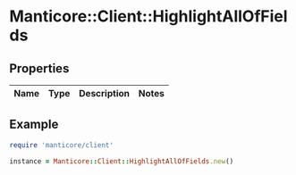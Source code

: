 # Manticore::Client::HighlightAllOfFields

## Properties

| Name | Type | Description | Notes |
| ---- | ---- | ----------- | ----- |

## Example

```ruby
require 'manticore/client'

instance = Manticore::Client::HighlightAllOfFields.new()
```

